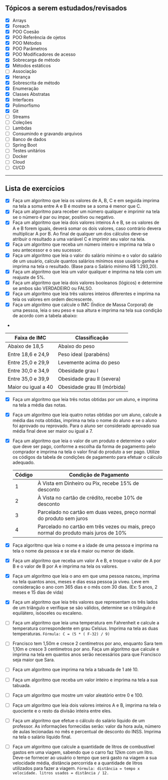 ## Tópicos a serem estudados/revisados 

 - [x] Arrays
 - [x] Foreach
 - [x] POO Coesão
 - [x] POO Referência de ojetos
 - [x] POO Métodos
 - [x] POO Parâmetros
 - [x] POO Modificadores de acesso
 - [x] Sobrecarga de método
 - [x] Métodos estáticos
 - [ ] Associação
 - [x] Herança
 - [x] Sobrescrita de método
 - [x] Enumeração
 - [x] Classes Abstratas
 - [x] Interfaces
 - [x] Polimorfismo
 - [x] Git
 - [ ] Streams
 - [ ] Coleções
 - [ ] Lambdas
 - [ ] Consumindo e gravando arquivos
 - [ ] Banco de dados
 - [ ] Spring Boot
 - [ ] Testes unitários
 - [ ] Docker
 - [ ] Cloud
 - [ ] CI/CD

---

## Lista de exercícios

 - [x] Faça um algoritmo que leia os valores de A, B, C e em seguida imprima na tela a soma entre A e B é mostre se a soma é menor que C.
 - [x] Faça um algoritmo para receber um número qualquer e imprimir na tela se o número é par ou ímpar, positivo ou negativo.
 - [x] Faça um algoritmo que leia dois valores inteiros A e B, se os valores de A e B forem iguais, deverá somar os dois valores,
caso contrário devera multiplicar A por B. Ao final de qualquer um dos cálculos deve-se atribuir o resultado a uma variável C e imprimir seu valor na tela.
 - [x] Faça um algoritmo que receba um número inteiro e imprima na tela o seu antecessor e o seu sucessor.
 - [x] Faça um algoritmo que leia o valor do salário mínimo e o valor do salário de um usuário, calcule quantos salários mínimos esse usuário ganha e imprima na tela o resultado. (Base para o Salário mínimo R$ 1.293,20).
 - [x] Faça um algoritmo que leia um valor qualquer e imprima na tela com um reajuste de 5%.
 - [x] Faça um algoritmo que leia dois valores booleanos (lógicos) e determine se ambos são VERDADEIRO ou FALSO.
 - [x] Faça um algoritmo que leia três valores inteiros diferentes e imprima na tela os valores em ordem decrescente.
 - [X] Faça um algoritmo que calcule o IMC (Índice de Massa Corporal) de uma pessoa, leia o seu peso e sua altura e imprima na tela sua condição de acordo com a tabela abaixo:
 - 
| Faixa de IMC             | Classificação                      |
|--------------------------|------------------------------------|
| Abaixo de 18,5           | Abaixo do peso                     |
| Entre 18,6 e 24,9        | Peso ideal (parabéns)              |
| Entre 25,0 e 29,9        | Levemente acima do peso            |
| Entre 30,0 e 34,9        | Obesidade grau I                   |
| Entre 35,0 e 39,9        | Obesidade grau II (severa)         |
| Maior ou igual a 40      | Obesidade grau III (mórbida)       |

 - [x]  Faça um algoritmo que leia três notas obtidas por um aluno, e imprima na tela a média das notas.
 - [x] Faça um algoritmo que leia quatro notas obtidas por um aluno, calcule a média das nota obtidas, imprima na tela o nome do aluno e se o aluno foi aprovado ou reprovado. Para o aluno ser considerado aprovado sua média final deve ser maior ou igual a 7.
 - [x] Faça um algoritmo que leia o valor de um produto e determine o valor que deve ser pago, conforme a escolha da forma de pagamento pelo comprador e imprima na tela o valor final do produto a ser pago. Utilize os códigos da tabela de condições de pagamento para efetuar o cálculo adequado.

   | Código | Condição de Pagamento                                         |
   |--------|--------------------------------------------------------------|
   | 1      | À Vista em Dinheiro ou Pix, recebe 15% de desconto            |
   | 2      | À Vista no cartão de crédito, recebe 10% de desconto          |
   | 3      | Parcelado no cartão em duas vezes, preço normal do produto sem juros |
   | 4      | Parcelado no cartão em três vezes ou mais, preço normal do produto mais juros de 10% |

 - [x] Faça algoritmo que leia o nome e a idade de uma pessoa e imprima na tela o nome da pessoa e se ela é maior ou menor de idade. 
 - [x] Faça um algoritmo que receba um valor A e B, e troque o valor de A por B e o valor de B por A e imprima na tela os valores.
 - [x] Faça um algoritmo que leia o ano em que uma pessoa nasceu, imprima na tela quantos anos, meses e dias essa pessoa ja viveu. Leve em consideração o ano com 365 dias e o mês com 30 dias.
 (Ex: 5 anos, 2 meses e 15 dias de vida)
 - [x] Faça um algoritmo que leia três valores que representam os três lados de um triângulo e verifique se são válidos, determine se o triângulo é equilátero, isósceles ou escaleno.
 - [ ] Faça um algoritmo que leia uma temperatura em Fahrenheit e calcule a temperatura correspondente em grau Celsius. Imprima na tela as duas temperaturas.
``
   Fórmula: C = (5 * ( F-32) / 9)
``
 - [ ] Francisco tem 1,50m e cresce 2 centímetros por ano, enquanto Sara tem 1,10m e cresce 3 centímetros por ano. Faça um algoritmo que calcule e imprima na tela em quantos anos serão necessários para que Francisco seja maior que Sara.
 - [ ] Faça um algoritmo que imprima na tela a tabuada de 1 até 10.
 - [ ] Faça um algoritmo que receba um valor inteiro e imprima na tela a sua tabuada.
 - [ ] Faça um algoritmo que mostre um valor aleatório entre 0 e 100.
 - [ ] Faça um algoritmo que leia dois valores inteiros A e B, imprima na tela o quociente e o resto da divisão inteira entre eles.
 - [ ] Faça um algoritmo que efetue o cálculo do salário líquido de um professor. As informações fornecidas serão: valor da hora aula, número de aulas lecionadas no mês e percentual de desconto do INSS. Imprima na tela o salário líquido final.
 - [ ] Faça um algoritmo que calcule a quantidade de litros de combustível gastos em uma viagem, sabendo que o carro faz 12km com um litro. Deve-se fornecer ao usuário o tempo que será gasto na viagem a sua velocidade média, distância percorrida e a quantidade de litros utilizados para fazer a viagem.
``
Fórmula: distância = tempo x velocidade.
litros usados = distância / 12.
``